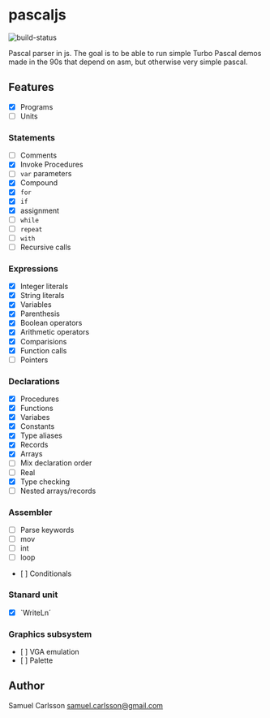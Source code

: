 # pascaljs

![build-status](https://travis-ci.org/vidstige/pascaljs.svg?branch=master)

Pascal parser in js. The goal is to be able to run simple Turbo Pascal demos
made in the 90s that depend on asm, but otherwise very simple pascal.

## Features
- [x] Programs
- [ ] Units

### Statements
- [ ] Comments
- [x] Invoke Procedures
- [ ] `var` parameters
- [x] Compound
- [x] `for`
- [x] `if`
- [x] assignment
- [ ] `while`
- [ ] `repeat`
- [ ] `with`
- [ ] Recursive calls

### Expressions
- [x] Integer literals
- [x] String literals
- [x] Variables
- [x] Parenthesis
- [x] Boolean operators
- [x] Arithmetic operators
- [x] Comparisions
- [x] Function calls
- [ ] Pointers

### Declarations
- [x] Procedures
- [x] Functions
- [x] Variabes
- [x] Constants
- [x] Type aliases
- [x] Records
- [x] Arrays
- [ ] Mix declaration order
- [ ] Real
- [x] Type checking
- [ ] Nested arrays/records

### Assembler
- [ ] Parse keywords
- [ ] mov
- [ ] int
- [ ] loop
- [ ] Conditionals

### Stanard unit
- [x] `WriteLn´

### Graphics subsystem
- [ ] VGA emulation
- [ ] Palette


## Author
Samuel Carlsson <samuel.carlsson@gmail.com>
